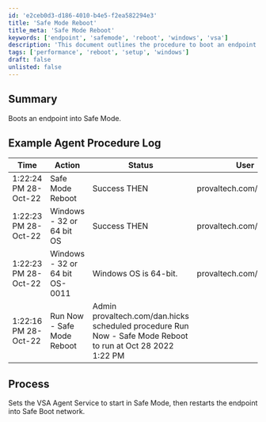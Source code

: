 ```yaml
---
id: 'e2ceb0d3-d186-4010-b4e5-f2ea582294e3'
title: 'Safe Mode Reboot'
title_meta: 'Safe Mode Reboot'
keywords: ['endpoint', 'safemode', 'reboot', 'windows', 'vsa']
description: 'This document outlines the procedure to boot an endpoint into Safe Mode using the VSA Agent Service. It includes a summary of the process, example logs, and detailed steps to ensure successful execution.'
tags: ['performance', 'reboot', 'setup', 'windows']
draft: false
unlisted: false
---
```


## Summary

Boots an endpoint into Safe Mode.

## Example Agent Procedure Log

| Time                   | Action                                    | Status                         | User                          |
|------------------------|-------------------------------------------|--------------------------------|-------------------------------|
| 1:22:24 PM 28-Oct-22   | Safe Mode Reboot                          | Success THEN                   | provaltech.com/dan.hicks      |
| 1:22:23 PM 28-Oct-22   | Windows - 32 or 64 bit OS                | Success THEN                   | provaltech.com/dan.hicks      |
| 1:22:23 PM 28-Oct-22   | Windows - 32 or 64 bit OS-0011           | Windows OS is 64-bit.         | provaltech.com/dan.hicks      |
| 1:22:16 PM 28-Oct-22   | Run Now - Safe Mode Reboot                | Admin provaltech.com/dan.hicks scheduled procedure Run Now - Safe Mode Reboot to run at Oct 28 2022 1:22 PM |

## Process

Sets the VSA Agent Service to start in Safe Mode, then restarts the endpoint into Safe Boot network.



